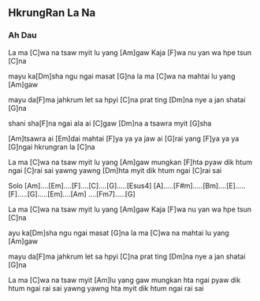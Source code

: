## HkrungRan La Na

### Ah Dau

La ma [C]wa na tsaw myit lu yang [Am]gaw
Kaja [F]wa nu yan wa hpe tsun [C]na

mayu ka[Dm]sha ngu ngai masat [G]na
la ma [C]wa na mahtai lu yang [Am]gaw

mayu da[F]ma jahkrum let sa hpyi [C]na
prat ting [Dm]na nye a jan shatai [G]na

shani sha[F]na ngai ala ai [C]gaw
[Dm]na a tsawra myit [G]sha

[Am]tsawra ai [Em]dai mahtai
[F]ya ya ya jaw ai [G]rai yang
[F]ya ya ya [G]ngai hkrungran la [C]na

La ma [C]wa na tsaw myit lu yang [Am]gaw
mungkan [F]hta  pyaw dik htum ngai [C]rai sai
yawng yawng [Dm]hta myit dik htum ngai [C]rai sai

Solo [Am]....[Em]....[F]....[C]....[G].....[Esus4]
[A].....[F#m].....[Bm]....[E].....[F].....[G].....[Em]....[Am]
....[Fm7].....[G]

La ma [C]wa na tsaw myit lu yang [Am]gaw
Kaja [F]wa nu yan wa hpe tsun [C]na

ayu ka[Dm]sha ngu ngai masat [G]na
la ma [C]wa na mahtai lu yang [Am]gaw

mayu da[F]ma jahkrum let sa hpyi [C]na
prat ting [Dm]na nye a jan shatai [G]na

La ma [C]wa na tsaw myit [Am]lu yang gaw
mungkan hta ngai pyaw dik htum ngai rai sai
yawng yawng hta myit dik htum ngai rai sai
